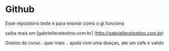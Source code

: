  # Github

 Esse repositorio teste é para ensinar como o gt funciona

 saiba mais em [gabriellecelestino.com.br] (http://gabriellecelestino.com.br)

 Gostou do curso.. quer mais .. ajuda com uma doaçao, ate um cafe e valido 


